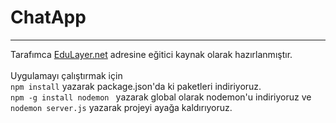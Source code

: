 # ChatApp
<hr>
Tarafımca <a href="https://www.edulayer.net">EduLayer.net</a> adresine eğitici kaynak olarak hazırlanmıştır.
<br/>
<br/>
Uygulamayı çalıştırmak için 

<br/>
<code>npm install</code> yazarak package.json'da ki paketleri indiriyoruz.
<br/>
<code>npm -g install nodemon </code> yazarak global olarak nodemon'u indiriyoruz ve <code>nodemon server.js</code> yazarak projeyi ayağa kaldırıyoruz.
